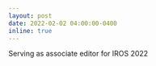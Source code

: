 ```yaml
---
layout: post
date: 2022-02-02 04:00:00-0400
inline: true
---
```


Serving as associate editor for IROS 2022
